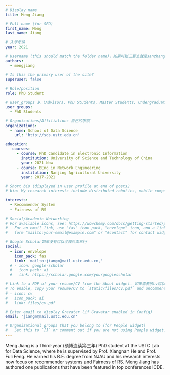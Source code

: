 ```yaml
---
# Display name
title: Meng Jiang

# Full name (for SEO)
first_name: Meng
last_name: Jiang

# 入学年份
year: 2021

# Username (this should match the folder name)，如果叫张三那么就是sanzhang
authors:
  - mengjiang

# Is this the primary user of the site? 
superuser: false

# Role/position 
role: PhD Student

# user_groups 从 (Advisors, PhD Students, Master Students, Undergraduate) 从这四个里面选
user_groups:
  - PhD Students

# Organizations/Affiliations 自己的学院
organizations:
  - name: School of Data Science
    url: 'http://sds.ustc.edu.cn'

education:
   courses:
     - course: PhD Candidate in Electronic Information
       institution: University of Science and Technology of China
       year: 2021-Now
     - course: BEng in Network Engineering
       institution: Nanjing Agricultural University
       year: 2017-2021

# Short bio (displayed in user profile at end of posts)
# bio: My research interests include distributed robotics, mobile computing and programmable matter.

interests:
  - Recommender System
  - Fairness of RS

# Social/Academic Networking
# For available icons, see: https://wowchemy.com/docs/getting-started/page-builder/#icons
#   For an email link, use "fas" icon pack, "envelope" icon, and a link in the
#   form "mailto:your-email@example.com" or "#contact" for contact widget.

# Google Scholar如果没有可以注释后面三行
social:
  - icon: envelope
    icon_pack: fas
    link: 'mailto:jiangm@mail.ustc.edu.cn,'
  # - icon: google-scholar
  #   icon_pack: ai
  #   link: https://scholar.google.com/yourgooglescholar

# Link to a PDF of your resume/CV from the About widget. 如果需要放cv可以发给我
# To enable, copy your resume/CV to `static/files/cv.pdf` and uncomment the lines below.
# - icon: cv
#   icon_pack: ai
#   link: files/cv.pdf

# Enter email to display Gravatar (if Gravatar enabled in Config)
email: 'jiangm@mail.ustc.edu.cn'

# Organizational groups that you belong to (for People widget)
#   Set this to `[]` or comment out if you are not using People widget.
---
```


Meng Jiang is a Third-year (硕博连读第三年) PhD student at the USTC Lab for Data Science, where he is supervised by Prof. Xiangnan He and Prof. Fuli Feng. He earned his B.E. degree from NJAU and his research interests now focus on recommender systems and Fairness of RS. Meng Jiang has authored one publications that have been featured in top conferences ICDE. 